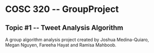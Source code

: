 # COSC 320 -- GroupProject
## Topic #1 -- Tweet Analysis Algorithm

A group algorithm analysis project created by Joshua Medina-Quiaro, Megan Nguyen, Fareeha Hayat and Ramisa Mahboob.
